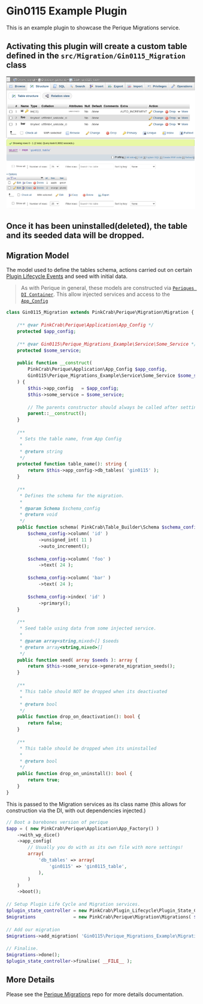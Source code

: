 # Gin0115 Example Plugin

This is an example plugin to showcase the Perique Migrations service.

## Activating this plugin will create a custom table defined in the `src/Migration/Gin0115_Migration` class

![Table Structure](docs/created_table.png)
![Seeded Table Rows](docs/seeded_value.png)

## Once it has been uninstalled(deleted), the table and its seeded data will be dropped.

## Migration Model

The model used to define the tables schema, actions carried out on certain [Plugin Lifecycle Events](https://github.com/Pink-Crab/Perique_Plugin_Life_Cycle) and seed with initial data.

> As with Perique in general, these models are constructed via [`Periques DI Container`](https://perique.info/core/DI/). This allow injected services and access to the [`App_Config`](https://perique.info/core/App/app_config)

```php
class Gin0115_Migration extends PinkCrab\Perique\Migration\Migration {

    /** @var PinkCrab\Perique\Application\App_Config */
    protected $app_config;

    /** @var Gin0115\Perique_Migrations_Example\Service\Some_Service */
    protected $some_service;

    public function __construct( 
        PinkCrab\Perique\Application\App_Config $app_config, 
        Gin0115\Perique_Migrations_Example\Service\Some_Service $some_service 
    ) {
        $this->app_config   = $app_config;
        $this->some_service = $some_service;

        // The parents constructor should always be called after setting any dependencies.
        parent::__construct();
    }

    /**
     * Sets the table name, from App Config
     *
     * @return string
     */
    protected function table_name(): string {
        return $this->app_config->db_tables( 'gin0115' );
    }

    /**
     * Defines the schema for the migration.
     *
     * @param Schema $schema_config
     * @return void
     */
    public function schema( PinkCrab\Table_Builder\Schema $schema_config ): void {
        $schema_config->column( 'id' )
            ->unsigned_int( 11 )
            ->auto_increment();

        $schema_config->column( 'foo' )
            ->text( 24 );

        $schema_config->column( 'bar' )
            ->text( 24 );

        $schema_config->index( 'id' )
            ->primary();
    }

    /**
     * Seed table using data from some injected service.
     *
     * @param array<string,mixed>[] $seeds
     * @return array<string,mixed>[]
     */
    public function seed( array $seeds ): array {
        return $this->some_service->generate_migration_seeds();
    }

    /**
     * This table should NOT be dropped when its deactivated
     *
     * @return bool
     */
    public function drop_on_deactivation(): bool {
        return false;
    }

    /**
     * This table should be dropped when its uninstalled
     *
     * @return bool
     */
    public function drop_on_uninstall(): bool {
        return true;
    }
}
```

This is passed to the Migration services as its class name (this allows for construction via the DI, with out dependencies injected.)

```php
// Boot a barebones version of perique
$app = ( new PinkCrab\Perique\Application\App_Factory() )
	->with_wp_dice()
	->app_config(
		// Usually you do with as its own file with more settings!
		array(
			'db_tables' => array(
				'gin0115' => 'gin0115_table',
			),
		)
	)
	->boot();

// Setup Plugin Life Cycle and Migration services.
$plugin_state_controller = new PinkCrab\Plugin_Lifecycle\Plugin_State_Controller( $app );
$migrations              = new PinkCrab\Perique\Migration\Migrations( $plugin_state_controller, 'perique_migrations_example_a' );

// Add our migration
$migrations->add_migration( 'Gin0115\Perique_Migrations_Example\Migration\Gin0115_Migration' );

// Finalise.
$migrations->done();
$plugin_state_controller->finalise( __FILE__ );
```

## More Details
Please see the [Perique Migrations](https://github.com/Pink-Crab/Perique_Migrations) repo for more details documentation.
